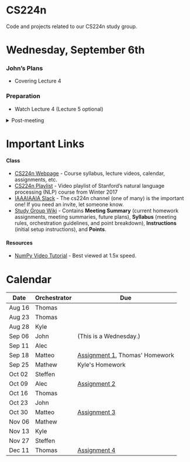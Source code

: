 # CS224n
Code and projects related to our CS224n study group.

# Wednesday, September 6th
### John’s Plans
- Covering Lecture 4
 

### Preparation
- Watch Lecture 4 
(Lecture 5 optional)

<details>
<summary>Post-meeting</summary>
<p>

### Homework/Participation
- [1pt] You have three points per person to allocate.
- [1pt] You can split them up however you want between homework and participation.
- [1pt] Try to make objective tasks and remember that lotteries are meant to tax the poor.
- Due: Month 0th @ 0pm

### Summary
- What did we go over?
- What notable events occurred? What do you think worked? What didn’t work?
</p>
</details>

# Important Links

#### Class
- [CS224n Webpage](http://web.stanford.edu/class/cs224n/) - Course syllabus, lecture videos, calendar, assignments, etc.
- [CS224n Playlist](https://www.youtube.com/playlist?list=PL3FW7Lu3i5Jsnh1rnUwq_TcylNr7EkRe6) - Video playlist of Stanford’s natural language processing (NLP) course from Winter 2017
- [IAAAIAAIA Slack](https://iaaaiaaia.slack.com/) - The cs224n channel (one of many) is the important one! If you need an invite, let someone know.
- [Study Group Wiki](https://github.com/IAAAIAAIA/studyGroup/wiki) - Contains **Meeting Summary** (current homework assignments, meeting summaries, future plans), **Syllabus** (meeting rules, orchestration guidelines, and point breakdown), **Instructions** (initial setup instructions), and **Points**.

#### Resources
- [NumPy Video Tutorial](https://www.youtube.com/watch?v=1zmV8lZsHF4) - Best viewed at 1.5x speed.

# Calendar
| Date   | Orchestrator | Due                                                                                           |
| ------ | ------------ | --------------------------------------------------------------------------------------------- |
| Aug 16 | Thomas       |                                                                                               |
| Aug 23 | Thomas       |                                                                                               |
| Aug 28 | Kyle         |                                                                                               |
| Sep 06 | John         | (This is a Wednesday.)                                                                        |
| Sep 11 | Alec         |                                                                                               |
| Sep 18 | Matteo       | [Assignment 1](http://web.stanford.edu/class/cs224n/assignment1/index.html), Thomas' Homework |
| Sep 25 | Mathew       | Kyle's Homework                                                                               |
| Oct 02 | Steffen      |                                                                                               |
| Oct 09 | Alec         | [Assignment 2](http://web.stanford.edu/class/cs224n/assignment2/index.html)                   |
| Oct 16 | Thomas       |                                                                                               |
| Oct 23 | John         |                                                                                               |
| Oct 30 | Matteo       | [Assignment 3](http://web.stanford.edu/class/cs224n/assignment3/index.html)                   |
| Nov 06 | Mathew       |                                                                                               |
| Nov 13 | Kyle         |                                                                                               |
| Nov 27 | Steffen      |                                                                                               |
| Dec 11 | Thomas       | [Assignment 4](http://web.stanford.edu/class/cs224n/assignment3/index.html)                   |
